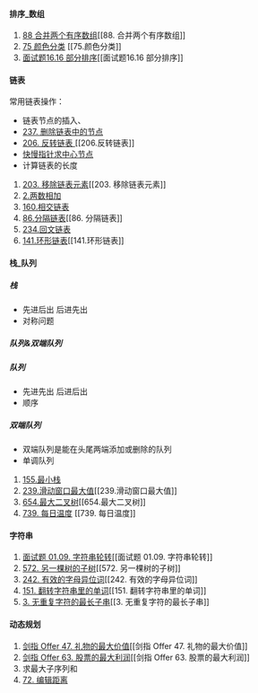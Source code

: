 #### 排序_数组
1. [88 合并两个有序数组](https://leetcode-cn.com/problems/merge-sorted-array/)[[88. 合并两个有序数组]]
2. [75 颜色分类](https://leetcode-cn.com/problems/sort-colors/) [[75.颜色分类]]
3. [面试题16.16 部分排序](https://leetcode-cn.com/problems/sub-sort-lcci/)[[面试题16.16 部分排序]]

#### 链表
常用链表操作：
- 链表节点的插入、
- [237. 删除链表中的节点](https://leetcode-cn.com/problems/delete-node-in-a-linked-list/)
- [206. 反转链表 ](https://leetcode-cn.com/problems/reverse-linked-list/)[[206.反转链表]]
- [快慢指针求中心节点](https://leetcode-cn.com/problems/middle-of-the-linked-list/)
- 计算链表的长度

1. [203. 移除链表元素](https://leetcode-cn.com/problems/remove-linked-list-elements/)[[203. 移除链表元素]]
2. [2.两数相加](https://leetcode-cn.com/problems/add-two-numbers/)
3. [160.相交链表](https://leetcode-cn.com/problems/intersection-of-two-linked-lists/)
4. [86.分隔链表](https://leetcode-cn.com/problems/partition-list/)[[86. 分隔链表]]
5. [234.回文链表](https://leetcode-cn.com/problems/palindrome-linked-list/)
6. [141.环形链表](https://leetcode-cn.com/problems/linked-list-cycle/)[[141.环形链表]]

#### 栈_队列
##### 栈
- 先进后出  后进先出
- 对称问题

##### 队列&双端队列

##### 队列

- 先进先出 后进后出
- 顺序

##### 双端队列

- 双端队列是能在头尾两端添加或删除的队列
- 单调队列

1. [155.最小栈](https://leetcode-cn.com/problems/min-stack/)
2. [239.滑动窗口最大值](https://leetcode-cn.com/problems/sliding-window-maximum/)[[239.滑动窗口最大值]]
3. [654.最大二叉树](https://leetcode-cn.com/problems/maximum-binary-tree/)[[654.最大二叉树]]
4. [739. 每日温度](https://leetcode-cn.com/problems/daily-temperatures/) [[739. 每日温度]]

#### 字符串

1. [面试题 01.09. 字符串轮转](https://leetcode-cn.com/problems/string-rotation-lcci/)[[面试题 01.09. 字符串轮转]]
2. [572. 另一棵树的子树](https://leetcode-cn.com/problems/subtree-of-another-tree/)[[572. 另一棵树的子树]]
3. [242. 有效的字母异位词](https://leetcode-cn.com/problems/valid-anagram/)[[242. 有效的字母异位词]]
4. [151. 翻转字符串里的单词](https://leetcode-cn.com/problems/reverse-words-in-a-string/)[[151. 翻转字符串里的单词]]
5. [3. 无重复字符的最长子串](https://leetcode-cn.com/problems/longest-substring-without-repeating-characters/)[[3. 无重复字符的最长子串]]

#### 动态规划

1. [剑指 Offer 47. 礼物的最大价值](https://leetcode-cn.com/problems/li-wu-de-zui-da-jie-zhi-lcof/)[[剑指 Offer 47. 礼物的最大价值]]
2. [剑指 Offer 63. 股票的最大利润](https://leetcode-cn.com/problems/gu-piao-de-zui-da-li-run-lcof/)[[剑指 Offer 63. 股票的最大利润]]
3. 求最大子序列和
4. [72. 编辑距离](https://leetcode-cn.com/problems/edit-distance/)







